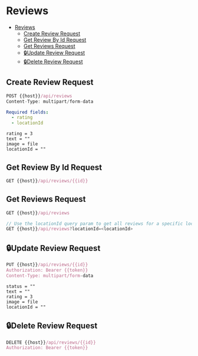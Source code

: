 # Reviews

- [Reviews](#reviews)
  - [Create Review Request](#create-review-request)
  - [Get Review By Id Request](#get-review-by-id-request)
  - [Get Reviews Request](#get-reviews-request)
  - [🔒Update Review Request](#update-review-request)
  - [🔒Delete Review Request](#delete-review-request)

## Create Review Request

```js
POST {{host}}/api/reviews
Content-Type: multipart/form-data
```

```yml
Required fields:
  - rating
  - locationId
```

```multipart/form-data
rating = 3
text = ""
image = file
locationId = ""
```

## Get Review By Id Request

```js
GET {{host}}/api/reviews/{{id}}
```

## Get Reviews Request

```js
GET {{host}}/api/reviews

// Use the locationId query param to get all reviews for a specific location
GET {{host}}/api/reviews?locationId=<locationId>
```

## 🔒Update Review Request

```js
PUT {{host}}/api/reviews/{{id}}
Authorization: Bearer {{token}}
Content-Type: multipart/form-data
```

```multipart/form-data
status = ""
text = ""
rating = 3
image = file
locationId = ""
```

## 🔒Delete Review Request

```js
DELETE {{host}}/api/reviews/{{id}}
Authorization: Bearer {{token}}
```
